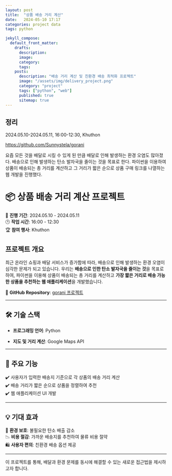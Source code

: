 ```yaml
---
layout: post
title:  "상품 배송 거리 계산"
date:   2024-05-10 17:17
categories: project data 
tags: python

jekyll_compose:
  default_front_matter:
    drafts:
      description:
      image:
      category:
      tags:
    posts:
      description: "배송 거리 계산 및 친환경 배송 최적화 프로젝트"
      image: "/assets/img/delivery_project.png"
      category: "project"
      tags: ["python", "web"]
      published: true
      sitemap: true
---
```


## 정리 

2024.05.10-2024.05.11, 16:00-12:30, Khuthon

https://github.com/Sunnystela/gorani

요즘 모든 것을 배달로 시킬 수 있게 된 만큼 배달로 인해 발생하는 환경 오염도 많아졌다.  배송으로 인해 발생하는 탄소 발자국을 줄이는 것을 목표로 한다. 파이썬을 이용하여 상품이 배송되는 총 거리를 계산하고 그 거리가 짧은 순으로 상품 구매 링크를 나열하는 웹 개발을 진행했다. 





# 📦 상품 배송 거리 계산 프로젝트

📅 **진행 기간**: 2024.05.10 - 2024.05.11  
🕒 **작업 시간**: 16:00 - 12:30  
🏆 **참여 행사**: Khuthon  

## 프로젝트 개요  

최근 온라인 쇼핑과 배달 서비스가 증가함에 따라, 배송으로 인해 발생하는 환경 오염이 심각한 문제가 되고 있습니다. 우리는 **배송으로 인한 탄소 발자국을 줄이는 것**을 목표로 하여, 파이썬을 이용해 상품이 배송되는 총 거리를 계산하고 **가장 짧은 거리로 배송 가능한 상품을 추천하는 웹 애플리케이션**을 개발했습니다.  

🔗 **GitHub Repository**: [gorani 프로젝트](https://github.com/Sunnystela/gorani)  

---

## 🛠 기술 스택  

- **프로그래밍 언어**: Python  
<!-- - **웹 프레임워크**: Flask 또는 Django   -->
<!-- - **데이터베이스**: SQLite 또는 PostgreSQL   -->
- **지도 및 거리 계산**: Google Maps API 

---

## 🚀 주요 기능  

✔️ 사용자가 입력한 배송지 기준으로 각 상품의 배송 거리 계산  
✔️ 배송 거리가 짧은 순으로 상품을 정렬하여 추천  
✔️ 웹 애플리케이션 UI 개발  

---

## 💡 기대 효과  

🌱 **환경 보호**: 불필요한 탄소 배출 감소  
📉 **비용 절감**: 가까운 배송지를 추천하여 물류 비용 절약  
🛍️ **사용자 편의**: 친환경 배송 옵션 제공  

---

이 프로젝트를 통해, 배달과 환경 문제를 동시에 해결할 수 있는 새로운 접근법을 제시하고자 합니다. 